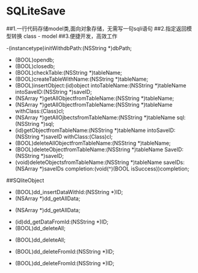 # SQLiteSave
##1.一行代码存储model类,面向对象存储，无需写一句sqli语句
##2.指定返回模型转换  class - model
##3.便捷开发，高效工作

-(instancetype)initWithdbPath:(NSString *)dbPath;
- (BOOL)opendb;
- (BOOL)closedb; 
- (BOOL)checkTable:(NSString *)tableName;
- (BOOL)createTableWithName:(NSString *)tableName;
- (BOOL)insertObject:(id)object intoTableName:(NSString *)tableName  intoSaveID:(NSString *)saveID;
- (NSArray *)getAllObjectfromTableName:(NSString *)tableName;
- (NSArray *)getAllObjectfromTableName:(NSString *)tableName withClass:(Class)cl;
- (NSArray *)getAllOjbectsfromTableName:(NSString *)tableName sql:(NSString *)sql;
- (id)getObjectfromTableName:(NSString *)tableName intoSaveID:(NSString *)saveID withClass:(Class)cl;
- (BOOL)deleteAllObjectfromTableName:(NSString *)tableName;
- (BOOL)deleteObjectfromTableName:(NSString *)tableName  SaveID:(NSString *)saveID; 
- (void)deleteObjectsfromTableName:(NSString *)tableName saveIDs:(NSArray *)saveIDs completion:(void(^)(BOOL isSuccess))completion;  

##SQliteObject
- (BOOL)dd_insertDataWithId:(NSString *)ID;
- (NSArray *)dd_getAllData;
+ (NSArray *)dd_getAllData;
- (id)dd_getDataFromId:(NSString *)ID;
- (BOOL)dd_deleteAll;
+ (BOOL)dd_deleteAll;
- (BOOL)dd_deleteFromId:(NSString *)ID;
+ (BOOL)dd_deleteFromId:(NSString *)ID;







